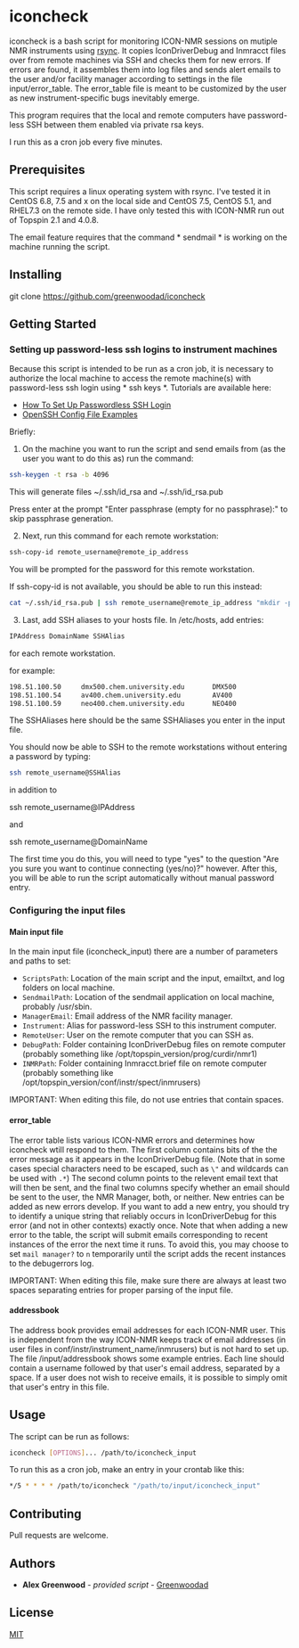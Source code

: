 # iconcheck

iconcheck is a bash script for monitoring ICON-NMR sessions on mutiple NMR instruments
using [rsync](https://download.samba.org/pub/rsync/rsync.html). It copies IconDriverDebug 
and Inmracct files over from remote machines via SSH and checks them for new errors. If 
errors are found, it assembles them into log files and sends alert emails to the user and/or 
facility manager according to settings in the file input/error_table. The error_table file 
is meant to be customized by the user as new instrument-specific bugs inevitably emerge. 

This program requires that the local and remote computers have password-less SSH between them
enabled via private rsa keys.

I run this as a cron job every five minutes.

## Prerequisites

This script requires a linux operating system with rsync. I've tested it in CentOS 6.8, 7.5 and x on the 
local side and CentOS 7.5, CentOS 5.1, and RHEL7.3 on the remote side. I have only tested this with 
ICON-NMR run out of Topspin 2.1 and 4.0.8. 

The email feature requires that the command * sendmail * is working on the machine running the script.

## Installing

git clone https://github.com/greenwoodad/iconcheck

## Getting Started

### Setting up password-less ssh logins to instrument machines

Because this script is intended to be run as a cron job, it is necessary to authorize the local
machine to access the remote machine(s) with password-less ssh login using * ssh keys *. Tutorials
are available here: 
* [How To Set Up Passwordless SSH Login](https://linuxize.com/post/how-to-setup-passwordless-ssh-login/)
* [OpenSSH Config File Examples](https://www.cyberciti.biz/faq/create-ssh-config-file-on-linux-unix/)

Briefly: 
1) On the machine you want to run the script and send emails from (as the user you want to do this as) run the command:

```sh
ssh-keygen -t rsa -b 4096
```

This will generate files ~/.ssh/id_rsa and ~/.ssh/id_rsa.pub 

Press enter at the prompt "Enter passphrase (empty for no passphrase):" to skip passphrase generation.

2) Next, run this command for each remote workstation:

```sh
ssh-copy-id remote_username@remote_ip_address
```
You will be prompted for the password for this remote workstation. 

If ssh-copy-id is not available, you should be able to run this instead:

```sh
cat ~/.ssh/id_rsa.pub | ssh remote_username@remote_ip_address "mkdir -p ~/.ssh && chmod 700 ~/.ssh && cat >> ~/.ssh/authorized_keys && chmod 600 ~/.ssh/authorized_keys"
```

3) Last, add SSH aliases to your hosts file. In /etc/hosts, add entries:

```sh
IPAddress DomainName SSHAlias
```

for each remote workstation.

for example:
```sh
198.51.100.50     dmx500.chem.university.edu       DMX500
198.51.100.54     av400.chem.university.edu        AV400
198.51.100.59     neo400.chem.university.edu       NEO400
```
The SSHAliases here should be the same SSHAliases you enter in the input file. 

You should now be able to SSH to the remote workstations without entering a password by typing: 

```sh
ssh remote_username@SSHAlias
```

in addition to 

ssh remote_username@IPAddress 

and

ssh remote_username@DomainName 

The first time you do this, you will need to type "yes" to the question "Are you sure you want
to continue connecting (yes/no)?" however. After this, you will be able to run the script 
automatically without manual password entry.

### Configuring the input files

#### Main input file

In the main input file (iconcheck_input) there are a number of parameters and paths to set:

* `ScriptsPath`: Location of the main script and the input, emailtxt, and log folders on local machine.
* `SendmailPath`: Location of the sendmail application on local machine, probably /usr/sbin.
* `ManagerEmail`: Email address of the NMR facility manager.
* `Instrument`: Alias for password-less SSH to this instrument computer.
* `RemoteUser`: User on the remote computer that you can SSH as.
* `DebugPath`: Folder containing IconDriverDebug files on remote computer (probably something like /opt/topspin_version/prog/curdir/nmr1)
* `INMRPath`: Folder containing Inmracct.brief file on remote computer (probably something like /opt/topspin_version/conf/instr/spect/inmrusers)

IMPORTANT: When editing this file, do not use entries that contain spaces. 

#### error_table

The error table lists various ICON-NMR errors and determines how iconcheck wtill respond to them. The first column contains bits of the 
the error message as it appears in the IconDriverDebug file. (Note that in some cases special characters need to be escaped, such as `\"` 
and wildcards can be used with `.*`) The second column points to the relevent email text that will then be sent, and the final two columns 
specify whether an email should be sent to the user, the NMR Manager, both, or neither. New entries can be added as new errors develop. 
If you want to add a new entry, you should try to identify a unique string that reliably occurs in IconDriverDebug for this error (and 
not in other contexts) exactly once. Note that when adding a new error to the table, the script will submit emails corresponding to recent
instances of the error the next time it runs. To avoid this, you may choose to set `mail manager?` to `n` temporarily until the script
adds the recent instances to the debugerrors log. 

IMPORTANT: When editing this file, make sure there are always at least two spaces separating entries for proper parsing of the input file.

#### addressbook

The address book provides email addresses for each ICON-NMR user. This is independent from the way ICON-NMR keeps track of email addresses
(in user files in conf/instr/instrument_name/inmrusers) but is not hard to set up. The file /input/addressbook shows some example entries. 
Each line should contain a username followed by that user's email address, separated by a space. If a user does not wish to receive emails,
it is possible to simply omit that user's entry in this file.

## Usage

The script can be run as follows:

```sh
iconcheck [OPTIONS]... /path/to/iconcheck_input
```

To run this as a cron job, make an entry in your crontab like this:

```sh
*/5 * * * * /path/to/iconcheck "/path/to/input/iconcheck_input"
```

## Contributing
Pull requests are welcome. 

## Authors

  - **Alex Greenwood** - *provided script* -
    [Greenwoodad](https://github.com/Greenwoodad)

## License
[MIT](https://choosealicense.com/licenses/mit/)
